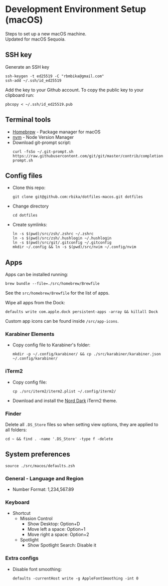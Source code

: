# Development Environment Setup (macOS)

Steps to set up a new macOS machine.  
Updated for macOS Sequoia.

## SSH key

Generate an SSH key

```
ssh-keygen -t ed25519 -C "rbmbika@gmail.com"
ssh-add ~/.ssh/id_ed25519
```

Add the key to your Github account. To copy the public key to your clipboard run:

```
pbcopy < ~/.ssh/id_ed25519.pub
```

## Terminal tools

- [Homebrew](https://brew.sh/) - Package manager for macOS
- [nvm](https://github.com/creationix/nvm#installation-and-update) - Node Version Manager
- Download git-prompt script:
  ```
  curl -fsSo ~/.git-prompt.sh https://raw.githubusercontent.com/git/git/master/contrib/completion/git-prompt.sh
  ```

## Config files

- Clone this repo:

  ```
  git clone git@github.com:rbika/dotfiles-macos.git dotfiles
  ```

- Change directory

  ```
  cd dotfiles
  ```

- Create symlinks:
  ```
  ln -s $(pwd)/src/zsh/.zshrc ~/.zshrc
  ln -s $(pwd)/src/zsh/.hushlogin ~/.hushlogin
  ln -s $(pwd)/src/git/.gitconfig ~/.gitconfig
  mkdir ~/.config && ln -s $(pwd)/src/nvim ~/.config/nvim
  ```

## Apps

Apps can be installed running:

```
brew bundle --file=./src/homebrew/Brewfile
```

See the `src/homebrew/Brewfile` for the list of apps.

Wipe all apps from the Dock:

```
defaults write com.apple.dock persistent-apps -array && killall Dock
```

Custom app icons can be found inside `/src/app-icons`.

### Karabiner Elements

- Copy config file to Karabiner's folder:
  ```
  mkdir -p ~/.config/karabiner/ && cp ./src/karabiner/karabiner.json ~/.config/karabiner/
  ```

### iTerm2

- Copy config file:
  ```
  cp ./src/iterm2/iterm2.plist ~/.config/iterm2/
  ```
- Download and install the [Nord Dark](https://github.com/rbika/iterm2-nord-dark) iTerm2 theme.

### Finder

Delete all `.DS_Store` files so when setting view options, they are applied to all folders:

```
cd ~ && find . -name '.DS_Store' -type f -delete
```

## System preferences

```
source ./src/macos/defaults.zsh
```

### General - Language and Region

- Number Format: 1,234,567.89

### Keyboard

- Shortcut
  - Mission Control
    - Show Desktop: Option+D
    - Move left a space: Option+1
    - Move right a space: Option+2
  - Spotlight
    - Show Spotlight Search: Disable it

### Extra configs

- Disable font smoothing:
  ```
  defaults -currentHost write -g AppleFontSmoothing -int 0
  ```
